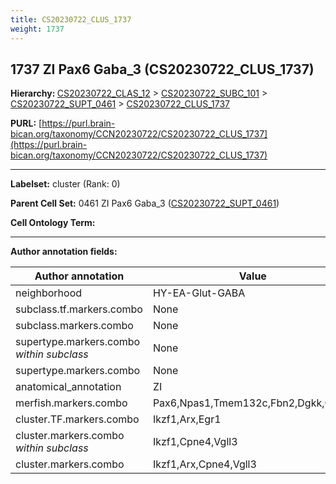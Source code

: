 ```yaml
---
title: CS20230722_CLUS_1737
weight: 1737
---
```

## 1737 ZI Pax6 Gaba_3 (CS20230722_CLUS_1737)
<b>Hierarchy: </b>
[CS20230722_CLAS_12](../CS20230722_CLAS_12) >
[CS20230722_SUBC_101](../CS20230722_SUBC_101) >
[CS20230722_SUPT_0461](../CS20230722_SUPT_0461) >
[CS20230722_CLUS_1737](../CS20230722_CLUS_1737)

**PURL:** [https://purl.brain-bican.org/taxonomy/CCN20230722/CS20230722_CLUS_1737](https://purl.brain-bican.org/taxonomy/CCN20230722/CS20230722_CLUS_1737)

---


**Labelset:** cluster (Rank: 0)

**Parent Cell Set:** 0461 ZI Pax6 Gaba_3 ([CS20230722_SUPT_0461](../CS20230722_SUPT_0461))



**Cell Ontology Term:** 

[MARKER GENES.]: #


---

[TRANSFERRED ANNOTATIONS.]: #


[AUTHOR ANNOTATION FIELDS.]: #


**Author annotation fields:**

| Author annotation | Value |
|-------------------|-------|
|neighborhood|HY-EA-Glut-GABA|
|subclass.tf.markers.combo|None|
|subclass.markers.combo|None|
|supertype.markers.combo _within subclass_|None|
|supertype.markers.combo|None|
|anatomical_annotation|ZI|
|merfish.markers.combo|Pax6,Npas1,Tmem132c,Fbn2,Dgkk,Cbln2|
|cluster.TF.markers.combo|Ikzf1,Arx,Egr1|
|cluster.markers.combo _within subclass_|Ikzf1,Cpne4,Vgll3|
|cluster.markers.combo|Ikzf1,Arx,Cpne4,Vgll3|
